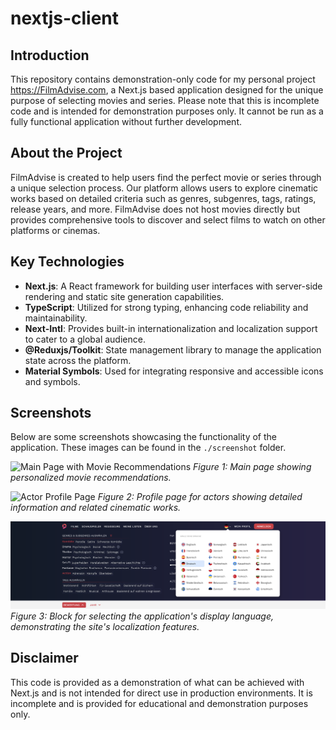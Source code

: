 # nextjs-client

## Introduction

This repository contains demonstration-only code for my personal project https://FilmAdvise.com, a Next.js based application designed for the unique purpose of selecting movies and series. Please note that this is incomplete code and is intended for demonstration purposes only. It cannot be run as a fully functional application without further development.

## About the Project

FilmAdvise is created to help users find the perfect movie or series through a unique selection process. Our platform allows users to explore cinematic works based on detailed criteria such as genres, subgenres, tags, ratings, release years, and more. FilmAdvise does not host movies directly but provides comprehensive tools to discover and select films to watch on other platforms or cinemas.

## Key Technologies

- **Next.js**: A React framework for building user interfaces with server-side rendering and static site generation capabilities.
- **TypeScript**: Utilized for strong typing, enhancing code reliability and maintainability.
- **Next-Intl**: Provides built-in internationalization and localization support to cater to a global audience.
- **@Reduxjs/Toolkit**: State management library to manage the application state across the platform.
- **Material Symbols**: Used for integrating responsive and accessible icons and symbols.

## Screenshots

Below are some screenshots showcasing the functionality of the application. These images can be found in the `./screenshot` folder.

![Main Page with Movie Recommendations](./screenshot/next1.png)
*Figure 1: Main page showing personalized movie recommendations.*

![Actor Profile Page](./screenshot/next2.png)
*Figure 2: Profile page for actors showing detailed information and related cinematic works.*

![Language Selection Block](./screenshot/next3.png)
*Figure 3: Block for selecting the application's display language, demonstrating the site's localization features.*

## Disclaimer

This code is provided as a demonstration of what can be achieved with Next.js and is not intended for direct use in production environments. It is incomplete and is provided for educational and demonstration purposes only.

